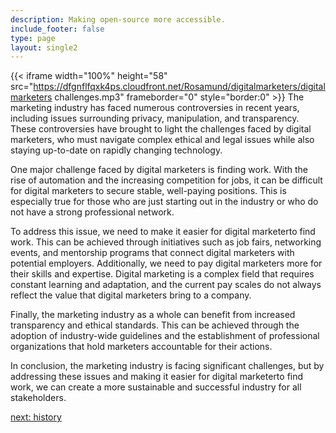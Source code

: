 ```yaml
---
description: Making open-source more accessible.
include_footer: false
type: page
layout: single2
---
```


{{< iframe width="100%" height="58" src="https://dfgnflfqxk4ps.cloudfront.net/Rosamund/digitalmarketers/digitalmarketers challenges.mp3" frameborder="0" style="border:0" >}}
The marketing industry has faced numerous controversies in recent years, including issues surrounding privacy, manipulation, and transparency. These controversies have brought to light the challenges faced by digital marketers, who must navigate complex ethical and legal issues while also staying up-to-date on rapidly changing technology.

One major challenge faced by digital marketers is finding work. With the rise of automation and the increasing competition for jobs, it can be difficult for digital marketers to secure stable, well-paying positions. This is especially true for those who are just starting out in the industry or who do not have a strong professional network.

To address this issue, we need to make it easier for digital marketerto find work. This can be achieved through initiatives such as job fairs, networking events, and mentorship programs that connect digital marketers with potential employers. Additionally, we need to pay digital marketers more for their skills and expertise. Digital marketing is a complex field that requires constant learning and adaptation, and the current pay scales do not always reflect the value that digital marketers bring to a company.

Finally, the marketing industry as a whole can benefit from increased transparency and ethical standards. This can be achieved through the adoption of industry-wide guidelines and the establishment of professional organizations that hold marketers accountable for their actions.

In conclusion, the marketing industry is facing significant challenges, but by addressing these issues and making it easier for digital marketerto find work, we can create a more sustainable and successful industry for all stakeholders.


<a href="https://workdojos.com/digitalmarketers/history">next: history</a>

